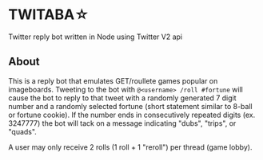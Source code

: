 # TWITABA☆
Twitter reply bot written in Node using Twitter V2 api

## About
This is a reply bot that emulates GET/roullete games popular on imageboards. Tweeting to the bot with `@<username> /roll #fortune` will cause the bot to reply to that tweet with a randomly generated 7 digit number and a randomly selected fortune (short statement similar to 8-ball or fortune cookie). If the number ends in consecutively repeated digits (ex. 3247777) the bot will tack on a message indicating "dubs", "trips", or "quads". 

A user may only receive 2 rolls (1 roll + 1 "reroll") per thread (game lobby). 


